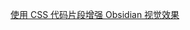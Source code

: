 [使用 CSS 代码片段增强 Obsidian 视觉效果](https://www.readinghere.com/blog/using-css-snippets-to-enhance-obsidian-visuals-cn/)

